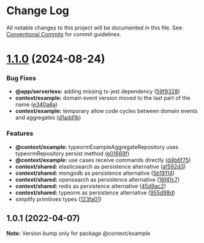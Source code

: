 # Change Log

All notable changes to this project will be documented in this file.
See [Conventional Commits](https://conventionalcommits.org) for commit guidelines.

# [1.1.0](https://github.com/cjuega/typescript-fullstack-skeleton/compare/@context/example@1.0.1...@context/example@1.1.0) (2024-08-24)


### Bug Fixes

* **@app/serverless:** adding missing ts-jest dependency ([59f9328](https://github.com/cjuega/typescript-fullstack-skeleton/commit/59f93287d67de7ae9f92686a173b1eef8437c5fa))
* **context/example:** domain event version moved to the last part of the name ([e340a8a](https://github.com/cjuega/typescript-fullstack-skeleton/commit/e340a8a76947c19f4f68e2d0bff1999bee6d4394))
* **context/example:** temporary allow code cycles between domain events and aggregates ([d1add1b](https://github.com/cjuega/typescript-fullstack-skeleton/commit/d1add1b78b7b272a764432060977e1e9f9a09015))


### Features

* **@context/example:** typeormExampleAggregateRepository uses typeormRepository persist method ([e01669f](https://github.com/cjuega/typescript-fullstack-skeleton/commit/e01669fbeec136e653a1f4decefb437627ccf5a8))
* **@context/example:** use cases receive commands directly ([d4b6f75](https://github.com/cjuega/typescript-fullstack-skeleton/commit/d4b6f7523b5be4bd11955ca4f3dac36215a82e17))
* **context/shared:** elasticsearch as persistence alternative ([af592d3](https://github.com/cjuega/typescript-fullstack-skeleton/commit/af592d3b456c9369f0704c43f1cdb02116b5dab5))
* **context/shared:** mongodb as persistence alternative ([5b19114](https://github.com/cjuega/typescript-fullstack-skeleton/commit/5b19114a839a1b8d5e9c0a11ce6b692aabeb2fff))
* **context/shared:** opensearch as persistence alternative ([16f41c7](https://github.com/cjuega/typescript-fullstack-skeleton/commit/16f41c731823270691327a778ece2d71bf91ef1c))
* **context/shared:** redis as persistence alternative ([45d9ac2](https://github.com/cjuega/typescript-fullstack-skeleton/commit/45d9ac292dc02825016720dd91d3ffb4a5d2b9b6))
* **context/shared:** typeorm as persistence alternative ([955d98d](https://github.com/cjuega/typescript-fullstack-skeleton/commit/955d98d87d241e250d32e055a4e85dffcbe0217f))
* simplify primitives types ([123fa01](https://github.com/cjuega/typescript-fullstack-skeleton/commit/123fa01eb86f0bff37dbe9509eac1abb1c8f98a9))





## 1.0.1 (2022-04-07)

**Note:** Version bump only for package @context/example
